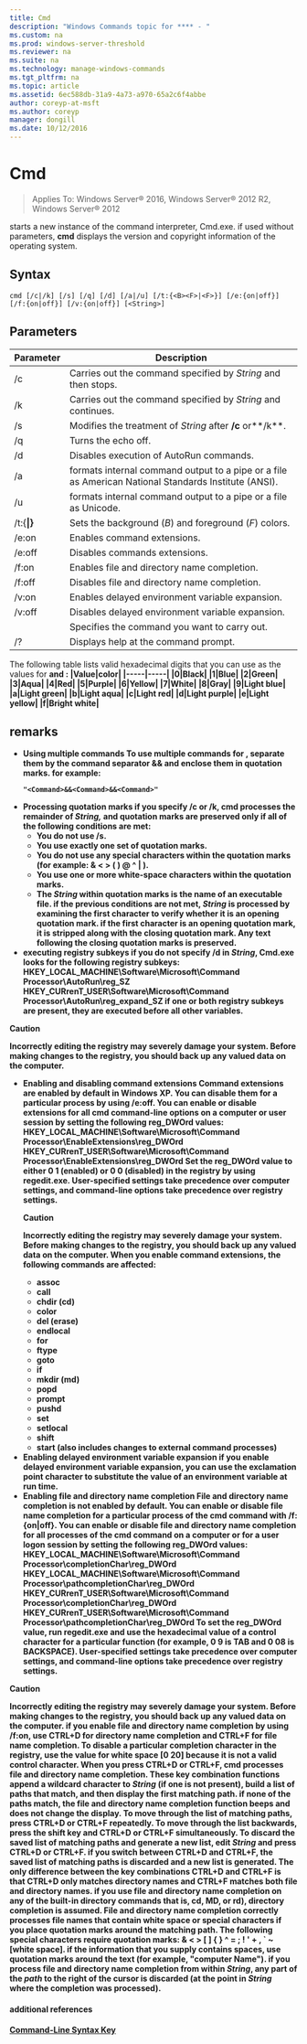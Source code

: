 ```yaml
---
title: Cmd
description: "Windows Commands topic for **** - "
ms.custom: na
ms.prod: windows-server-threshold
ms.reviewer: na
ms.suite: na
ms.technology: manage-windows-commands
ms.tgt_pltfrm: na
ms.topic: article
ms.assetid: 6ec588db-31a9-4a73-a970-65a2c6f4abbe
author: coreyp-at-msft
ms.author: coreyp
manager: dongill
ms.date: 10/12/2016
---
```

# Cmd

>Applies To: Windows Server&reg; 2016, Windows Server&reg; 2012 R2, Windows Server&reg; 2012

starts a new instance of the command interpreter, Cmd.exe. if used without parameters, **cmd** displays the version and copyright information of the operating system.
## Syntax
```
cmd [/c|/k] [/s] [/q] [/d] [/a|/u] [/t:{<B><F>|<F>}] [/e:{on|off}] [/f:{on|off}] [/v:{on|off}] [<String>]
```
## Parameters
|Parameter|Description|
|-------|--------|
|/c|Carries out the command specified by *String* and then stops.|
|/k|Carries out the command specified by *String* and continues.|
|/s|Modifies the treatment of *String* after **/c** or**/k**.|
|/q|Turns the echo off.|
|/d|Disables execution of AutoRun commands.|
|/a|formats internal command output to a pipe or a file as American National Standards Institute (ANSI).|
|/u|formats internal command output to a pipe or a file as Unicode.|
|/t:{<B><F>&#124;<F>}|Sets the background (*B*) and foreground (*F*) colors.|
|/e:on|Enables command extensions.|
|/e:off|Disables commands extensions.|
|/f:on|Enables file and directory name completion.|
|/f:off|Disables file and directory name completion.|
|/v:on|Enables delayed environment variable expansion.|
|/v:off|Disables delayed environment variable expansion.|
|<String>|Specifies the command you want to carry out.|
|/?|Displays help at the command prompt.|
The following table lists valid hexadecimal digits that you can use as the values for <B> and <F>:
|Value|color|
|-----|-----|
|0|Black|
|1|Blue|
|2|Green|
|3|Aqua|
|4|Red|
|5|Purple|
|6|Yellow|
|7|White|
|8|Gray|
|9|Light blue|
|a|Light green|
|b|Light aqua|
|c|Light red|
|d|Light purple|
|e|Light yellow|
|f|Bright white|
## remarks
-   Using multiple commands
    To use multiple commands for <String>, separate them by the command separator **&&** and enclose them in quotation marks. for example:
    ```
    "<Command>&&<Command>&&<Command>"
    ```
-   Processing quotation marks
    if you specify **/c** or **/k**, **cmd** processes the remainder of *String,* and quotation marks are preserved only if all of the following conditions are met:
    -   You do not use **/s**.
    -   You use exactly one set of quotation marks.
    -   You do not use any special characters within the quotation marks (for example: & < > ( ) @ ^ | ).
    -   You use one or more white-space characters within the quotation marks.
    -   The *String* within quotation marks is the name of an executable file.
    if the previous conditions are not met, *String* is processed by examining the first character to verify whether it is an opening quotation mark. if the first character is an opening quotation mark, it is stripped along with the closing quotation mark. Any text following the closing quotation marks is preserved.
-   executing registry subkeys
    if you do not specify **/d** in *String*, Cmd.exe looks for the following registry subkeys:
    **HKEY_LOCAL_MACHINE\Software\Microsoft\Command Processor\AutoRun\reg_SZ**
    **HKEY_CURrenT_USER\Software\Microsoft\Command Processor\AutoRun\reg_expand_SZ**
    if one or both registry subkeys are present, they are executed before all other variables.
> [!CAUTION]
> Incorrectly editing the registry may severely damage your system. Before making changes to the registry, you should back up any valued data on the computer.
-   Enabling and disabling command extensions
    Command extensions are enabled by default in Windows XP. You can disable them for a particular process by using **/e:off**. You can enable or disable extensions for all **cmd** command-line options on a computer or user session by setting the following **reg_DWOrd** values:
    **HKEY_LOCAL_MACHINE\Software\Microsoft\Command Processor\EnableExtensions\reg_DWOrd**
    **HKEY_CURrenT_USER\Software\Microsoft\Command Processor\EnableExtensions\reg_DWOrd**
    Set the **reg_DWOrd** value to either **0 1** (enabled) or **0 0** (disabled) in the registry by using regedit.exe. User-specified settings take precedence over computer settings, and command-line options take precedence over registry settings.
    > [!CAUTION]
    > Incorrectly editing the registry may severely damage your system. Before making changes to the registry, you should back up any valued data on the computer.
    When you enable command extensions, the following commands are affected:
    -   **assoc**
    -   **call**
    -   **chdir (cd)**
    -   **color**
    -   **del (erase)**
    -   **endlocal**
    -   **for**
    -   **ftype**
    -   **goto**
    -   **if**
    -   **mkdir (md)**
    -   **popd**
    -   **prompt**
    -   **pushd**
    -   **set**
    -   **setlocal**
    -   **shift**
    -   **start** (also includes changes to external command processes)
-   Enabling delayed environment variable expansion
    if you enable delayed environment variable expansion, you can use the exclamation point character to substitute the value of an environment variable at run time.
-   Enabling file and directory name completion
    File and directory name completion is not enabled by default. You can enable or disable file name completion for a particular process of the **cmd** command with **/f:**{**on**|**off**}. You can enable or disable file and directory name completion for all processes of the **cmd** command on a computer or for a user logon session by setting the following **reg_DWOrd** values:
    **HKEY_LOCAL_MACHINE\Software\Microsoft\Command Processor\completionChar\reg_DWOrd**
    **HKEY_LOCAL_MACHINE\Software\Microsoft\Command Processor\pathcompletionChar\reg_DWOrd**
    **HKEY_CURrenT_USER\Software\Microsoft\Command Processor\completionChar\reg_DWOrd**
    **HKEY_CURrenT_USER\Software\Microsoft\Command Processor\pathcompletionChar\reg_DWOrd**
    To set the **reg_DWOrd** value, run regedit.exe and use the hexadecimal value of a control character for a particular function (for example, **0 9** is TAB and **0 08** is BACKSPACE). User-specified settings take precedence over computer settings, and command-line options take precedence over registry settings.
> [!CAUTION]
> Incorrectly editing the registry may severely damage your system. Before making changes to the registry, you should back up any valued data on the computer.
if you enable file and directory name completion by using **/f:on**, use CTRL+D for directory name completion and CTRL+F for file name completion. To disable a particular completion character in the registry, use the value for white space [**0 20**] because it is not a valid control character.
When you press CTRL+D or CTRL+F, **cmd** processes file and directory name completion. These key combination functions append a wildcard character to *String* (if one is not present), build a list of paths that match, and then display the first matching path. if none of the paths match, the file and directory name completion function beeps and does not change the display. To move through the list of matching paths, press CTRL+D or CTRL+F repeatedly. To move through the list backwards, press the shift key and CTRL+D or CTRL+F simultaneously. To discard the saved list of matching paths and generate a new list, edit *String* and press CTRL+D or CTRL+F. if you switch between CTRL+D and CTRL+F, the saved list of matching paths is discarded and a new list is generated. The only difference between the key combinations CTRL+D and CTRL+F is that CTRL+D only matches directory names and CTRL+F matches both file and directory names. if you use file and directory name completion on any of the built-in directory commands that is, **cd**, **MD**, or **rd**), directory completion is assumed.
File and directory name completion correctly processes file names that contain white space or special characters if you place quotation marks around the matching path.
The following special characters require quotation marks: & < > [ ] { } ^ = ; ! ' + , ` ~ [white space].
if the information that you supply contains spaces, use quotation marks around the text (for example, "computer Name").
if you process file and directory name completion from within *String*, any part of the *path* to the right of the cursor is discarded (at the point in *String* where the completion was processed).
#### additional references
[Command-Line Syntax Key](command-line-syntax-key.md)
